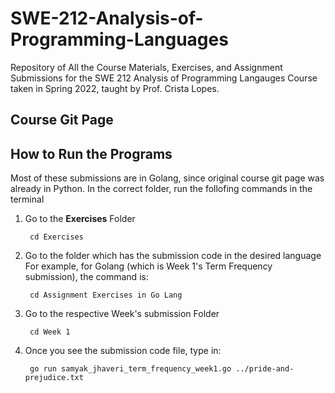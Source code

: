 # SWE-212-Analysis-of-Programming-Languages
Repository of All the Course Materials, Exercises, and Assignment Submissions for the SWE 212 Analysis of Programming Langauges Course taken in Spring 2022, taught by Prof. Crista Lopes.

## Course Git Page



## How to Run the Programs
Most of these submissions are in Golang, since original course git page was already in Python.
In the correct folder, run the follofing commands in the terminal
1. Go to the **Exercises** Folder

		cd Exercises

2. Go to the folder which has the submission code in the desired language
For example, for Golang (which is Week 1's Term Frequency submission), the command is:

		cd Assignment Exercises in Go Lang
3. Go to the respective Week's submission Folder

		cd Week 1
4. Once you see the submission code file, type in:

		go run samyak_jhaveri_term_frequency_week1.go ../pride-and-prejudice.txt
